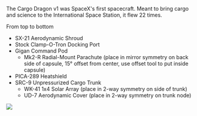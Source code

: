 The Cargo Dragon v1 was SpaceX's first spacecraft. Meant to bring cargo and science to the International Space Station, it flew 22 times.

From top to bottom

* SX-21 Aerodynamic Shroud
* Stock Clamp-O-Tron Docking Port
* Gigan Command Pod
  * Mk2-R Radial-Mount Parachute (place in mirror symmetry on back side of capsule, 15° offset from center, use offset tool to put inside capsule)
* PICA-289 Heatshield
* SRC-9 Unpressurized Cargo Trunk
  * WK-41 1x4 Solar Array (place in 2-way symmetry on side of trunk)
  * UD-7 Aerodynamic Cover (place in 2-way symmetry on trunk node)

![](https://cdn.discordapp.com/attachments/711083310729789460/866052652341002290/front_Bagorah_9_-_Gigan_2.png)